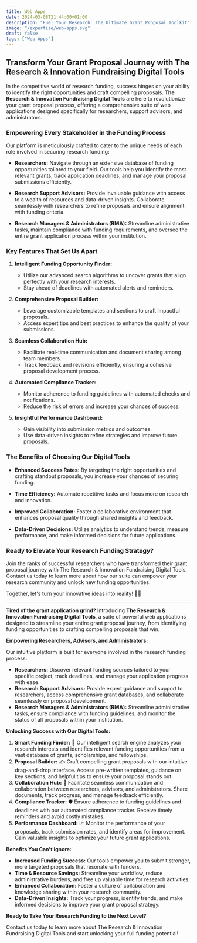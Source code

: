 ```yaml
---
title: Web Apps
date: 2024-03-08T21:44:00+01:00
description: "Fuel Your Research: The Ultimate Grant Proposal Toolkit"
image: "/expertise/web-apps.svg"
draft: false
tags: ["Web Apps"]
---
```


<!--

V1

We develop web applications for research support and knowledge sharing

V2

Your are a talented online content editor and marketing director, please provide an extended value proposal for "The Research and Innovation Fundraising Digital Tools are a suite of Web Apps designed for assisting Researchers, Research Support Advisors and Research Managers and Administrators (RMA) throughout a grant proposal submission from finding a pertinent financing opportunity to writing an impactful project 🔬"
 
-->

## Transform Your Grant Proposal Journey with The Research & Innovation Fundraising Digital Tools

In the competitive world of research funding, success hinges on your ability to identify the right opportunities and craft compelling proposals. **The Research & Innovation Fundraising Digital Tools** are here to revolutionize your grant proposal process, offering a comprehensive suite of web applications designed specifically for researchers, support advisors, and administrators.

### Empowering Every Stakeholder in the Funding Process

Our platform is meticulously crafted to cater to the unique needs of each role involved in securing research funding:

- **Researchers:** Navigate through an extensive database of funding opportunities tailored to your field. Our tools help you identify the most relevant grants, track application deadlines, and manage your proposal submissions efficiently.
  
- **Research Support Advisors:** Provide invaluable guidance with access to a wealth of resources and data-driven insights. Collaborate seamlessly with researchers to refine proposals and ensure alignment with funding criteria.

- **Research Managers & Administrators (RMA):** Streamline administrative tasks, maintain compliance with funding requirements, and oversee the entire grant application process within your institution.

### Key Features That Set Us Apart

1. **Intelligent Funding Opportunity Finder:**
   - Utilize our advanced search algorithms to uncover grants that align perfectly with your research interests.
   - Stay ahead of deadlines with automated alerts and reminders.

2. **Comprehensive Proposal Builder:**
   - Leverage customizable templates and sections to craft impactful proposals.
   - Access expert tips and best practices to enhance the quality of your submissions.

3. **Seamless Collaboration Hub:**
   - Facilitate real-time communication and document sharing among team members.
   - Track feedback and revisions efficiently, ensuring a cohesive proposal development process.

4. **Automated Compliance Tracker:**
   - Monitor adherence to funding guidelines with automated checks and notifications.
   - Reduce the risk of errors and increase your chances of success.

5. **Insightful Performance Dashboard:**
   - Gain visibility into submission metrics and outcomes.
   - Use data-driven insights to refine strategies and improve future proposals.

### The Benefits of Choosing Our Digital Tools

- **Enhanced Success Rates:** By targeting the right opportunities and crafting standout proposals, you increase your chances of securing funding.
  
- **Time Efficiency:** Automate repetitive tasks and focus more on research and innovation.

- **Improved Collaboration:** Foster a collaborative environment that enhances proposal quality through shared insights and feedback.

- **Data-Driven Decisions:** Utilize analytics to understand trends, measure performance, and make informed decisions for future applications.

### Ready to Elevate Your Research Funding Strategy?

Join the ranks of successful researchers who have transformed their grant proposal journey with The Research & Innovation Fundraising Digital Tools. Contact us today to learn more about how our suite can empower your research community and unlock new funding opportunities.

Together, let's turn your innovative ideas into reality! 🚀🔬

---

**Tired of the grant application grind?**  Introducing **The Research & Innovation Fundraising Digital Tools**, a suite of powerful web applications designed to streamline your entire grant proposal journey, from identifying funding opportunities to crafting compelling proposals that win.

**Empowering Researchers, Advisors, and Administrators:**

Our intuitive platform is built for everyone involved in the research funding process:

* **Researchers:** Discover relevant funding sources tailored to your specific project, track deadlines, and manage your application progress with ease.
* **Research Support Advisors:** Provide expert guidance and support to researchers, access comprehensive grant databases, and collaborate seamlessly on proposal development.
* **Research Managers & Administrators (RMA):**  Streamline administrative tasks, ensure compliance with funding guidelines, and monitor the status of all proposals within your institution.

**Unlocking Success with Our Digital Tools:**

1. **Smart Funding Finder:** 🧠  Our intelligent search engine analyzes your research interests and identifies relevant funding opportunities from a vast database of grants, scholarships, and fellowships.
2. **Proposal Builder:** ✍️ Craft compelling grant proposals with our intuitive drag-and-drop interface. Access pre-written templates, guidance on key sections, and helpful tips to ensure your proposal stands out.
3. **Collaboration Hub:**  🤝  Facilitate seamless communication and collaboration between researchers, advisors, and administrators. Share documents, track progress, and manage feedback efficiently.
4. **Compliance Tracker:** 🛡️ Ensure adherence to funding guidelines and deadlines with our automated compliance tracker. Receive timely reminders and avoid costly mistakes.
5. **Performance Dashboard:** 📈  Monitor the performance of your proposals, track submission rates, and identify areas for improvement. Gain valuable insights to optimize your future grant applications.

**Benefits You Can't Ignore:**

* **Increased Funding Success:** Our tools empower you to submit stronger, more targeted proposals that resonate with funders.
* **Time & Resource Savings:** Streamline your workflow, reduce administrative burdens, and free up valuable time for research activities.
* **Enhanced Collaboration:** Foster a culture of collaboration and knowledge sharing within your research community.
* **Data-Driven Insights:**  Track your progress, identify trends, and make informed decisions to improve your grant proposal strategy.

**Ready to Take Your Research Funding to the Next Level?**

Contact us today to learn more about The Research & Innovation Fundraising Digital Tools and start unlocking your full funding potential!


